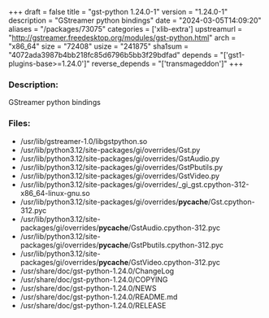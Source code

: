 +++
draft = false
title = "gst-python 1.24.0-1"
version = "1.24.0-1"
description = "GStreamer python bindings"
date = "2024-03-05T14:09:20"
aliases = "/packages/73075"
categories = ['xlib-extra']
upstreamurl = "http://gstreamer.freedesktop.org/modules/gst-python.html"
arch = "x86_64"
size = "72408"
usize = "241875"
sha1sum = "4072ada3987b4bb218fc85d6796b5bb3f29bdfad"
depends = "['gst1-plugins-base>=1.24.0']"
reverse_depends = "['transmageddon']"
+++
### Description: 
GStreamer python bindings

### Files: 
* /usr/lib/gstreamer-1.0/libgstpython.so
* /usr/lib/python3.12/site-packages/gi/overrides/Gst.py
* /usr/lib/python3.12/site-packages/gi/overrides/GstAudio.py
* /usr/lib/python3.12/site-packages/gi/overrides/GstPbutils.py
* /usr/lib/python3.12/site-packages/gi/overrides/GstVideo.py
* /usr/lib/python3.12/site-packages/gi/overrides/_gi_gst.cpython-312-x86_64-linux-gnu.so
* /usr/lib/python3.12/site-packages/gi/overrides/__pycache__/Gst.cpython-312.pyc
* /usr/lib/python3.12/site-packages/gi/overrides/__pycache__/GstAudio.cpython-312.pyc
* /usr/lib/python3.12/site-packages/gi/overrides/__pycache__/GstPbutils.cpython-312.pyc
* /usr/lib/python3.12/site-packages/gi/overrides/__pycache__/GstVideo.cpython-312.pyc
* /usr/share/doc/gst-python-1.24.0/ChangeLog
* /usr/share/doc/gst-python-1.24.0/COPYING
* /usr/share/doc/gst-python-1.24.0/NEWS
* /usr/share/doc/gst-python-1.24.0/README.md
* /usr/share/doc/gst-python-1.24.0/RELEASE
